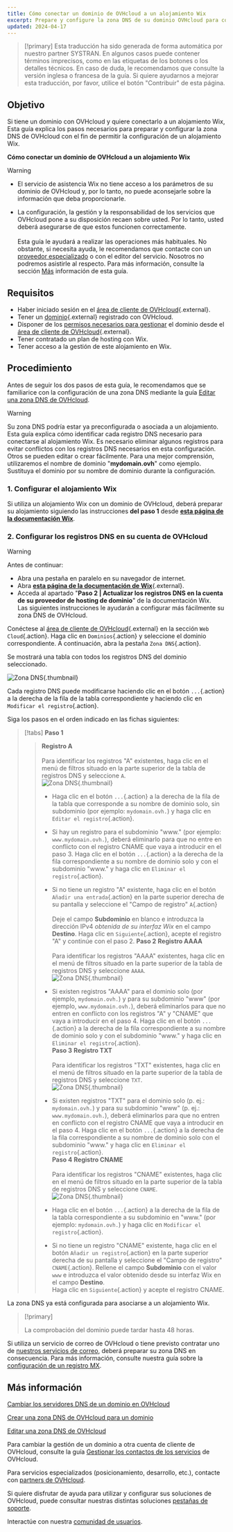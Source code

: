 ```yaml
---
title: Cómo conectar un dominio de OVHcloud a un alojamiento Wix
excerpt: Prepare y configure la zona DNS de su dominio OVHcloud para conectarla a un alojamiento Wix
updated: 2024-04-17
---
```


> [!primary]
> Esta traducción ha sido generada de forma automática por nuestro partner SYSTRAN. En algunos casos puede contener términos imprecisos, como en las etiquetas de los botones o los detalles técnicos. En caso de duda, le recomendamos que consulte la versión inglesa o francesa de la guía. Si quiere ayudarnos a mejorar esta traducción, por favor, utilice el botón "Contribuir" de esta página.
>

## Objetivo

Si tiene un dominio con OVHcloud y quiere conectarlo a un alojamiento Wix, Esta guía explica los pasos necesarios para preparar y configurar la zona DNS de OVHcloud con el fin de permitir la configuración de un alojamiento Wix.

**Cómo conectar un dominio de OVHcloud a un alojamiento Wix**

> [!warning]
>
> - El servicio de asistencia Wix no tiene acceso a los parámetros de su dominio de OVHcloud y, por lo tanto, no puede aconsejarle sobre la información que deba proporcionarle.
>
> - La configuración, la gestión y la responsabilidad de los servicios que OVHcloud pone a su disposición recaen sobre usted. Por lo tanto, usted deberá asegurarse de que estos funcionen correctamente.<br><br> Esta guía le ayudará a realizar las operaciones más habituales. No obstante, si necesita ayuda, le recomendamos que contacte con un [proveedor especializado](/links/partner) o con el editor del servicio. Nosotros no podremos asistirle al respecto. Para más información, consulte la sección [Más](#gofurther) información de esta guía.
>

## Requisitos

- Haber iniciado sesión en el [área de cliente de OVHcloud](/links/manager){.external}.
- Tener un [dominio](/links/web/domains){.external} registrado con OVHcloud.
- Disponer de los [permisos necesarios para gestionar](/pages/account_and_service_management/account_information/managing_contacts) el dominio desde el [área de cliente de OVHcloud](/links/manager){.external}.
- Tener contratado un plan de hosting con Wix.
- Tener acceso a la gestión de este alojamiento en Wix.

## Procedimiento

Antes de seguir los dos pasos de esta guía, le recomendamos que se familiarice con la configuración de una zona DNS mediante la guía [Editar una zona DNS de OVHcloud](/pages/web_cloud/domains/dns_zone_edit).

> [!warning]
>
> Su zona DNS podría estar ya preconfigurada o asociada a un alojamiento. Esta guía explica cómo identificar cada registro DNS necesario para conectarse al alojamiento Wix. Es necesario eliminar algunos registros para evitar conflictos con los registros DNS necesarios en esta configuración. Otros se pueden editar o crear fácilmente. Para una mejor comprensión, utilizaremos el nombre de dominio "**mydomain.ovh**" como ejemplo. Sustituya el dominio por su nombre de dominio durante la configuración.

### 1. Configurar el alojamiento Wix

Si utiliza un alojamiento Wix con un dominio de OVHcloud, deberá preparar su alojamiento siguiendo las instrucciones **del paso 1** desde [**esta página de la documentación Wix**](https://support.wix.com/es-es/article/connecter-un-domaine-%C3%A0-wix-par-pointage-5727882).

### 2. Configurar los registros DNS en su cuenta de OVHcloud

> [!warning]
>
> Antes de continuar:
>
> - Abra una pestaña en paralelo en su navegador de internet.
> - Abra [**esta página de la documentación de Wix**](https://support.wix.com/es/article/connect-un-domaine-%C3%A0-wix-par-apuntage-5727882){.external}.
> - Acceda al apartado "**Paso 2 | Actualizar los registros DNS en la cuenta de su proveedor de hosting de dominio**" de la documentación Wix.<br>
> Las siguientes instrucciones le ayudarán a configurar más fácilmente su zona DNS de OVHcloud.

Conéctese al [área de cliente de OVHcloud](/links/manager){.external} en la sección `Web Cloud`{.action}. Haga clic en `Dominios`{.action} y seleccione el dominio correspondiente. A continuación, abra la pestaña `Zona DNS`{.action}.

Se mostrará una tabla con todos los registros DNS del dominio seleccionado.

![Zona DNS](images/tab.png){.thumbnail}

Cada registro DNS puede modificarse haciendo clic en el botón `...`{.action} a la derecha de la fila de la tabla correspondiente y haciendo clic en `Modificar el registro`{.action}.

Siga los pasos en el orden indicado en las fichas siguientes:

> [!tabs]
> **Paso 1**
>> **Registro A**<br><br>
>> Para identificar los registros "A" existentes, haga clic en el menú de filtros situado en la parte superior de la tabla de registros DNS y seleccione `A`.<br>
>> ![Zona DNS](/pages/assets/screens/control_panel/product-selection/web-cloud/domain-dns/dns-zone/filter-a.png){.thumbnail}
>>
>> - Haga clic en el botón `...`{.action} a la derecha de la fila de la tabla que corresponde a su nombre de dominio solo, sin subdominio (por ejemplo: `mydomain.ovh.`) y haga clic en `Editar el registro`{.action}.
>> - Si hay un registro para el subdominio "www." (por ejemplo: `www.mydomain.ovh.`), deberá eliminarlo para que no entre en conflicto con el registro CNAME que vaya a introducir en el paso 3. Haga clic en el botón `...`{.action} a la derecha de la fila correspondiente a su nombre de dominio solo y con el subdominio "www." y haga clic en `Eliminar el registro`{.action}.
>> - Si no tiene un registro "A" existente, haga clic en el botón `Añadir una entrada`{.action} en la parte superior derecha de su pantalla y seleccione el "Campo de registro" `A`{.action}<br><br>
>> Deje el campo **Subdominio** en blanco e introduzca la dirección IPv4 *obtenida de su interfaz Wix* en el campo **Destino**.
>> Haga clic en `Siguiente`{.action}, acepte el registro "A" y continúe con el paso 2.
> **Paso 2**
>> **Registro AAAA**<br><br>
>> Para identificar los registros "AAAA" existentes, haga clic en el menú de filtros situado en la parte superior de la tabla de registros DNS y seleccione `AAAA`.<br>
>> ![Zona DNS](/pages/assets/screens/control_panel/product-selection/web-cloud/domain-dns/dns-zone/filter-aaaa.png){.thumbnail}
>>
>> - Si existen registros "AAAA" para el dominio solo (por ejemplo, `mydomain.ovh.`) y para su subdominio "www" (por ejemplo, `www.mydomain.ovh.`), deberá eliminarlos para que no entren en conflicto con los registros "A" y "CNAME" que vaya a introducir en el paso 4. Haga clic en el botón `...`{.action} a la derecha de la fila correspondiente a su nombre de dominio solo y con el subdominio "www." y haga clic en `Eliminar el registro`{.action}.<br>
> **Paso 3**
>> **Registro TXT**<br><br>
>>  Para identificar los registros "TXT" existentes, haga clic en el menú de filtros situado en la parte superior de la tabla de registros DNS y seleccione `TXT`.<br>
>> ![Zona DNS](/pages/assets/screens/control_panel/product-selection/web-cloud/domain-dns/dns-zone/filter-aaaa.png){.thumbnail}
>>
>> - Si existen registros "TXT" para el dominio solo (p. ej.: `mydomain.ovh.`) y para su subdominio "www" (p. ej.: `www.mydomain.ovh.`), deberá eliminarlos para que no entren en conflicto con el registro CNAME que vaya a introducir en el paso 4. Haga clic en el botón `...`{.action} a la derecha de la fila correspondiente a su nombre de dominio solo con el subdominio "www." y haga clic en `Eliminar el registro`{.action}.<br>
> **Paso 4**
>> **Registro CNAME**<br><br>
>>  Para identificar los registros "CNAME" existentes, haga clic en el menú de filtros situado en la parte superior de la tabla de registros DNS y seleccione `CNAME`.<br>
>> ![Zona DNS](/pages/assets/screens/control_panel/product-selection/web-cloud/domain-dns/dns-zone/filter-aaaa.png){.thumbnail}
>>
>> - Haga clic en el botón `...`{.action} a la derecha de la fila de la tabla correspondiente a su subdominio en "www." (por ejemplo: `mydomain.ovh.`) y haga clic en `Modificar el registro`{.action}.
>> - Si no tiene un registro "CNAME" existente, haga clic en el botón `Añadir un registro`{.action} en la parte superior derecha de su pantalla y seleccione el "Campo de registro" `CNAME`{.action}.
>> Rellene el campo **Subdominio** con el valor `www` e introduzca el valor obtenido desde su interfaz Wix en el campo **Destino**.<br>
>> Haga clic en `Siguiente`{.action} y acepte el registro CNAME.

La zona DNS ya está configurada para asociarse a un alojamiento Wix.

> [!primary]
>
> La comprobación del dominio puede tardar hasta 48 horas.

Si utiliza un servicio de correo de OVHcloud o tiene previsto contratar uno de [nuestros servicios de correo](/links/web/emails), deberá preparar su zona DNS en consecuencia. Para más información, consulte nuestra guía sobre la [configuración de un registro MX](/pages/web_cloud/domains/dns_zone_mx).

## Más información <a name="go-further"></a>

[Cambiar los servidores DNS de un dominio en OVHcloud](/pages/web_cloud/domains/dns_server_edit)

[Crear una zona DNS de OVHcloud para un dominio](/pages/web_cloud/domains/dns_zone_create)

[Editar una zona DNS de OVHcloud](/pages/web_cloud/domains/dns_zone_edit)

Para cambiar la gestión de un dominio a otra cuenta de cliente de OVHcloud, consulte la guía [Gestionar los contactos de los servicios](/pages/account_and_service_management/account_information/managing_contacts) de OVHcloud.

Para servicios especializados (posicionamiento, desarrollo, etc.), contacte con [partners de OVHcloud](/links/partner).

Si quiere disfrutar de ayuda para utilizar y configurar sus soluciones de OVHcloud, puede consultar nuestras distintas soluciones [pestañas de soporte](/links/support).

Interactúe con nuestra [comunidad de usuarios](/links/community).